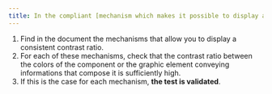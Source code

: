 ```yaml
---
title: In the compliant [mechanism which makes it possible to display a contrast ratio](#mechanism-which-allows-to-display-a-compliant-contrast-ratio), are the colors of the component or graphic elements conveying information that compose it sufficiently contrasted?
---
```


1. Find in the document the mechanisms that allow you to display a consistent contrast ratio.
2. For each of these mechanisms, check that the contrast ratio between the colors of the component or the graphic element conveying informations that compose it is sufficiently high.
3. If this is the case for each mechanism, **the test is validated**.